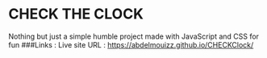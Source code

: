 # CHECK THE CLOCK 
Nothing but just a simple humble project made with JavaScript and CSS for fun 
###Links : 
Live site URL : https://abdelmouizz.github.io/CHECKClock/
